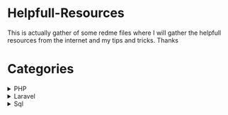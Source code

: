 # Helpfull-Resources
This is actually gather of some redme files where I will gather the helpfull resources from the internet and my tips and tricks. Thanks

# Categories
<details>
<summary>PHP</summary>

</details>
<details>
<summary>Laravel</summary>

</details>
<details>
<summary>Sql</summary>
<ol>
  <li>
      Sql Injection
      <ul>
        <li>
          https://developer.okta.com/blog/2020/06/15/sql-injection-in-php
        </li>
      </ul>
  </li>
</ol>
</details>

